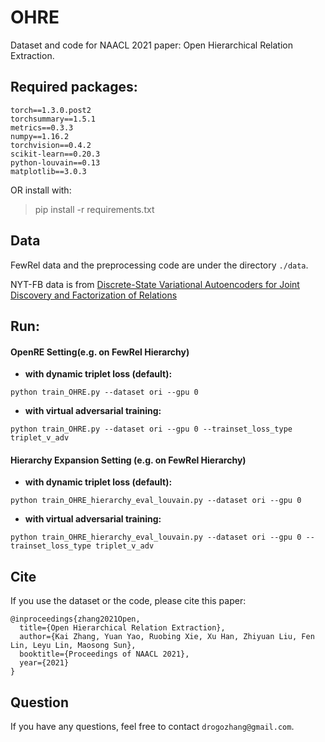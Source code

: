 # OHRE

Dataset and code for NAACL 2021 paper: Open Hierarchical Relation Extraction.



## Required packages:

```
torch==1.3.0.post2
torchsummary==1.5.1
metrics==0.3.3
numpy==1.16.2
torchvision==0.4.2
scikit-learn==0.20.3
python-louvain==0.13
matplotlib==3.0.3
```

OR install with:

> pip install -r requirements.txt



## Data

FewRel data and the preprocessing code are under the directory `./data`.

NYT-FB data is from [Discrete-State Variational Autoencoders for Joint Discovery and Factorization of Relations](https://www.aclweb.org/anthology/Q16-1017.pdf)



## Run:

#### OpenRE Setting(e.g. on FewRel Hierarchy)

- **with dynamic triplet loss (default):**

`python train_OHRE.py --dataset ori --gpu 0`

- **with virtual adversarial training:**

`python train_OHRE.py --dataset ori --gpu 0 --trainset_loss_type triplet_v_adv`

#### Hierarchy Expansion Setting (e.g. on FewRel Hierarchy)

- **with dynamic triplet loss (default):**

`python train_OHRE_hierarchy_eval_louvain.py --dataset ori --gpu 0`

- **with virtual adversarial training:**

`python train_OHRE_hierarchy_eval_louvain.py --dataset ori --gpu 0 --trainset_loss_type triplet_v_adv ` 



## Cite

If you use the dataset or the code, please cite this paper:

```
@inproceedings{zhang2021Open,
  title={Open Hierarchical Relation Extraction},
  author={Kai Zhang, Yuan Yao, Ruobing Xie, Xu Han, Zhiyuan Liu, Fen Lin, Leyu Lin, Maosong Sun},
  booktitle={Proceedings of NAACL 2021},
  year={2021}
}
```




## Question

If you have any questions, feel free to contact `drogozhang@gmail.com`.
